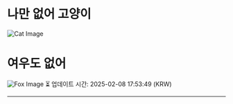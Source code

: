 
# 나만 없어 고양이

![Cat Image](https://cdn2.thecatapi.com/images/a5o.jpg)

# 여우도 없어
![Fox Image](https://randomfox.ca/images/18.jpg)
⏳ 업데이트 시간: 2025-02-08 17:53:49 (KRW)

---
